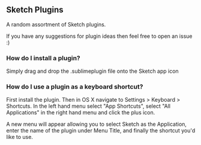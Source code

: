 ## Sketch Plugins

A random assortment of Sketch plugins.

If you have any suggestions for plugin ideas then feel free to open an issue :)

### How do I install a plugin?

Simply drag and drop the .sublimeplugin file onto the Sketch app icon

### How do I use a plugin as a keyboard shortcut?

First install the plugin. Then in OS X navigate to Settings > Keyboard > Shortcuts. In the left hand menu select "App Shortcuts", select "All Applications" in the right hand menu and click the plus icon. 

A new menu will appear allowing you to select Sketch as the Application, enter the name of the plugin under Menu Title, and finally the shortcut you'd like to use.
